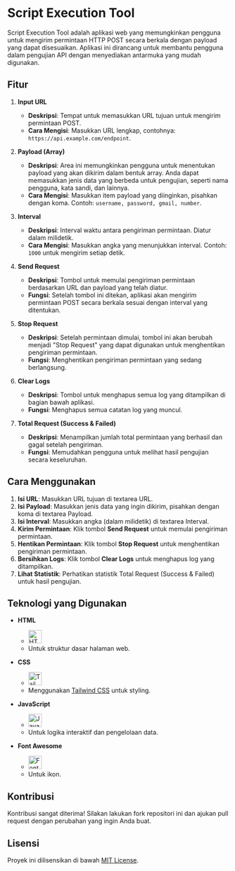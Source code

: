 # Script Execution Tool

Script Execution Tool adalah aplikasi web yang memungkinkan pengguna untuk mengirim permintaan HTTP POST secara berkala dengan payload yang dapat disesuaikan. Aplikasi ini dirancang untuk membantu pengguna dalam pengujian API dengan menyediakan antarmuka yang mudah digunakan.

## Fitur

1. **Input URL**
   - **Deskripsi**: Tempat untuk memasukkan URL tujuan untuk mengirim permintaan POST.
   - **Cara Mengisi**: Masukkan URL lengkap, contohnya: `https://api.example.com/endpoint`.

2. **Payload (Array)**
   - **Deskripsi**: Area ini memungkinkan pengguna untuk menentukan payload yang akan dikirim dalam bentuk array. Anda dapat memasukkan jenis data yang berbeda untuk pengujian, seperti nama pengguna, kata sandi, dan lainnya.
   - **Cara Mengisi**: Masukkan item payload yang diinginkan, pisahkan dengan koma. Contoh: `username, password, gmail, number`.

3. **Interval**
   - **Deskripsi**: Interval waktu antara pengiriman permintaan. Diatur dalam milidetik.
   - **Cara Mengisi**: Masukkan angka yang menunjukkan interval. Contoh: `1000` untuk mengirim setiap detik.

4. **Send Request**
   - **Deskripsi**: Tombol untuk memulai pengiriman permintaan berdasarkan URL dan payload yang telah diatur.
   - **Fungsi**: Setelah tombol ini ditekan, aplikasi akan mengirim permintaan POST secara berkala sesuai dengan interval yang ditentukan.

5. **Stop Request**
   - **Deskripsi**: Setelah permintaan dimulai, tombol ini akan berubah menjadi "Stop Request" yang dapat digunakan untuk menghentikan pengiriman permintaan.
   - **Fungsi**: Menghentikan pengiriman permintaan yang sedang berlangsung.

6. **Clear Logs**
   - **Deskripsi**: Tombol untuk menghapus semua log yang ditampilkan di bagian bawah aplikasi.
   - **Fungsi**: Menghapus semua catatan log yang muncul.

7. **Total Request (Success & Failed)**
   - **Deskripsi**: Menampilkan jumlah total permintaan yang berhasil dan gagal setelah pengiriman.
   - **Fungsi**: Memudahkan pengguna untuk melihat hasil pengujian secara keseluruhan.

## Cara Menggunakan

1. **Isi URL**: Masukkan URL tujuan di textarea URL.
2. **Isi Payload**: Masukkan jenis data yang ingin dikirim, pisahkan dengan koma di textarea Payload.
3. **Isi Interval**: Masukkan angka (dalam milidetik) di textarea Interval.
4. **Kirim Permintaan**: Klik tombol **Send Request** untuk memulai pengiriman permintaan.
5. **Hentikan Permintaan**: Klik tombol **Stop Request** untuk menghentikan pengiriman permintaan.
6. **Bersihkan Logs**: Klik tombol **Clear Logs** untuk menghapus log yang ditampilkan.
7. **Lihat Statistik**: Perhatikan statistik Total Request (Success & Failed) untuk hasil pengujian.

## Teknologi yang Digunakan

- **HTML**
  - <img src="https://cdn.jsdelivr.net/npm/devicons@2.2.0/icons/html5/html5-original.svg" alt="HTML Logo" width="30" height="30"> 
  - Untuk struktur dasar halaman web.

- **CSS**
  - <img src="https://cdn.jsdelivr.net/npm/devicons@2.2.0/icons/tailwindcss/tailwindcss-original.svg" alt="Tailwind CSS Logo" width="30" height="30"> 
  - Menggunakan [Tailwind CSS](https://tailwindcss.com/) untuk styling.

- **JavaScript**
  - <img src="https://cdn.jsdelivr.net/npm/devicons@2.2.0/icons/javascript/javascript-original.svg" alt="JavaScript Logo" width="30" height="30"> 
  - Untuk logika interaktif dan pengelolaan data.

- **Font Awesome**
  - <img src="https://cdn.jsdelivr.net/npm/devicons@2.2.0/icons/fontawesome/fontawesome-original.svg" alt="Font Awesome Logo" width="30" height="30"> 
  - Untuk ikon.

## Kontribusi

Kontribusi sangat diterima! Silakan lakukan fork repositori ini dan ajukan pull request dengan perubahan yang ingin Anda buat.

## Lisensi

Proyek ini dilisensikan di bawah [MIT License](LICENSE).
